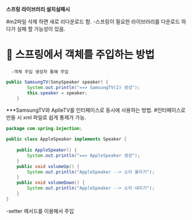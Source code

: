 

**스프링 라이브러리 설치실패시**

#m2파일 삭제 하면 새로 리다운로드 함.
 -스프링이 필요한 라이브러리를 다운로드 하다가 실패 할 가능성이 있음.


# 💎 스프링에서 객체를 주입하는 방법
      -객체 주입 생성자 통해 주입
```java
public SamsungTV(SonySpeaker speaker) {
		System.out.println("==> SamsungTV(2) 생성");
		this.speaker = speaker;
	}
```

***SamsungTV와 AplleTV를 인터페이스로 동시에 사용하는 방법.
#인터페이스로 만들 시 xml 파일로 쉽게 통제가 가능.
```java
package com.spring.injection;

public class AppleSpeaker implements Speaker {
	
	public AppleSpeaker() {
		System.out.println("==> AppleSpeaker 생성");
	}
	public void volumeUp() {
		System.out.println("AppleSpeaker --> 소리 올리기");
	}
	public void volumeDown() {
		System.out.println("AppleSpeaker --> 소리 내리기");
	}
}
```




-setter 메서드를 이용해서 주입

